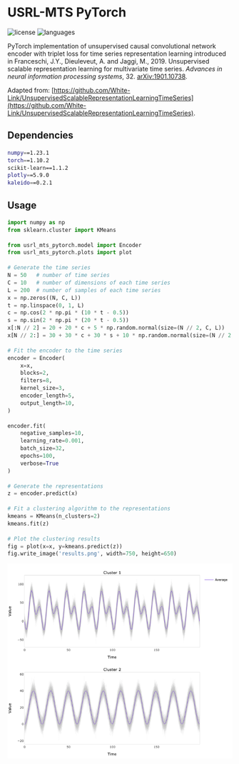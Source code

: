 # USRL-MTS PyTorch

![license](https://img.shields.io/github/license/flaviagiammarino/usrl-mts-pytorch?color=green)
![languages](https://img.shields.io/github/languages/top/flaviagiammarino/usrl-mts-pytorch?color=blue)

PyTorch implementation of unsupervised causal convolutional network encoder with triplet loss for time series representation 
learning introduced in Franceschi, J.Y., Dieuleveut, A. and Jaggi, M., 2019. Unsupervised scalable representation learning for 
multivariate time series. *Advances in neural information processing systems*, 32. [arXiv:1901.10738](https://arxiv.org/abs/1901.10738).

Adapted from: [https://github.com/White-Link/UnsupervisedScalableRepresentationLearningTimeSeries](https://github.com/White-Link/UnsupervisedScalableRepresentationLearningTimeSeries).

## Dependencies
```bash
numpy==1.23.1
torch==1.10.2
scikit-learn==1.1.2
plotly==5.9.0
kaleido==0.2.1
```
## Usage
```python
import numpy as np
from sklearn.cluster import KMeans

from usrl_mts_pytorch.model import Encoder
from usrl_mts_pytorch.plots import plot

# Generate the time series
N = 50   # number of time series
C = 10   # number of dimensions of each time series
L = 200  # number of samples of each time series
x = np.zeros((N, C, L))
t = np.linspace(0, 1, L)
c = np.cos(2 * np.pi * (10 * t - 0.5))
s = np.sin(2 * np.pi * (20 * t - 0.5))
x[:N // 2] = 20 + 20 * c + 5 * np.random.normal(size=(N // 2, C, L))
x[N // 2:] = 30 + 30 * c + 30 * s + 10 * np.random.normal(size=(N // 2, C, L))

# Fit the encoder to the time series
encoder = Encoder(
    x=x,
    blocks=2,
    filters=8,
    kernel_size=3,
    encoder_length=5,
    output_length=10,
)

encoder.fit(
    negative_samples=10,
    learning_rate=0.001,
    batch_size=32,
    epochs=100,
    verbose=True
)

# Generate the representations
z = encoder.predict(x)

# Fit a clustering algorithm to the representations
kmeans = KMeans(n_clusters=2)
kmeans.fit(z)

# Plot the clustering results
fig = plot(x=x, y=kmeans.predict(z))
fig.write_image('results.png', width=750, height=650)
```
![results](example/results.png)
